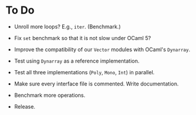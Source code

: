 # To Do

* Unroll more loops? E.g., `iter`. (Benchmark.)

* Fix `set` benchmark so that it is not slow under OCaml 5?

* Improve the compatibility of our `Vector` modules with OCaml's `Dynarray`.

* Test using `Dynarray` as a reference implementation.

* Test all three implementations (`Poly`, `Mono`, `Int`) in parallel.

* Make sure every interface file is commented. Write documentation.

* Benchmark more operations.

* Release.
